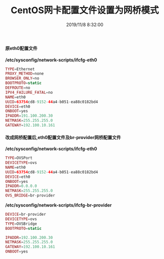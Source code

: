﻿---
title: CentOS网卡配置文件设置为网桥模式
tags: [linux]
categories: Linux
description: CentOS网卡配置文件设置为网桥模式
date: 2019/11/8 8:32:00
---

#### 原eth0配置文件

**/etc/sysconfig/network-scripts/ifcfg-eth0**
```php
TYPE=Ethernet
PROXY_METHOD=none
BROWSER_ONLY=no
BOOTPROTO=static
DEFROUTE=no
IPV4_FAILURE_FATAL=no
NAME=eth0
UUID=63754cd8-9152-44a4-b051-ea88c0182bd4
DEVICE=eth0
ONBOOT=yes
IPADDR=191.100.200.30
NETMASK=255.255.255.0
GATEWAY=192.100.10.161
```

#### 改成网桥配置后,eth0配置文件及br-provider网桥配置文件

**/etc/sysconfig/network-scripts/ifcfg-eth0**
```php
TYPE=OVSPort
DEVICETYPE=ovs
NAME=eth0
UUID=63754cd8-9152-44a4-b051-ea88c0182bd4
DEVICE=eth0
ONBOOT=yes
IPADDR=0.0.0.0
NETMASK=255.255.255.0
OVS_BRIDGE=br-provider
```

**/etc/sysconfig/network-scripts/ifcfg-br-provider**
```php
DEVICE=br-provider
DEVICETYPE=ovs
TYPE=OVSBridge
BOOTPROTO=static

IPADDR=192.100.200.30
NETMASK=255.255.255.0
GATEWAY=192.100.10.161
ONBOOT=yes
```
